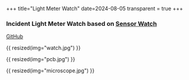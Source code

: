 +++
title="Light Meter Watch"
date=2024-08-05
transparent = true
+++

### Incident Light Meter Watch based on [Sensor Watch](https://www.sensorwatch.net/)

[GitHub](https://github.com/Hylian/Sensor-Watch/tree/hylian/tcs3400)

{{ resized(img="watch.jpg") }}

{{ resized(img="pcb.jpg") }}

{{ resized(img="microscope.jpg") }}
